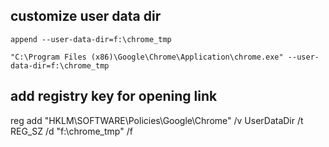 ## customize user data dir
`append --user-data-dir=f:\chrome_tmp`

`"C:\Program Files (x86)\Google\Chrome\Application\chrome.exe" --user-data-dir=f:\chrome_tmp`

## add registry key for opening link
reg add "HKLM\SOFTWARE\Policies\Google\Chrome" /v UserDataDir /t REG_SZ /d "f:\chrome_tmp" /f
